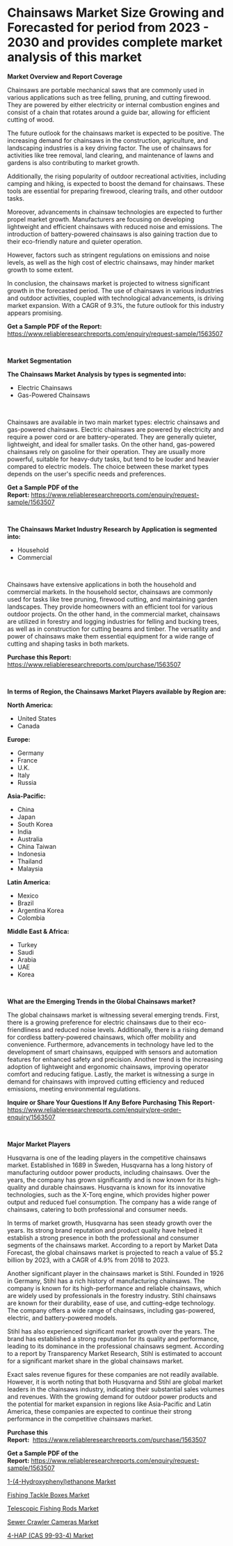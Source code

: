 <p><h1>Chainsaws Market Size Growing and Forecasted for period from 2023 - 2030 and provides complete market analysis of this market</h1></p><p><strong>Market Overview and Report Coverage</strong></p>
<p><p>Chainsaws are portable mechanical saws that are commonly used in various applications such as tree felling, pruning, and cutting firewood. They are powered by either electricity or internal combustion engines and consist of a chain that rotates around a guide bar, allowing for efficient cutting of wood.</p><p>The future outlook for the chainsaws market is expected to be positive. The increasing demand for chainsaws in the construction, agriculture, and landscaping industries is a key driving factor. The use of chainsaws for activities like tree removal, land clearing, and maintenance of lawns and gardens is also contributing to market growth.</p><p>Additionally, the rising popularity of outdoor recreational activities, including camping and hiking, is expected to boost the demand for chainsaws. These tools are essential for preparing firewood, clearing trails, and other outdoor tasks.</p><p>Moreover, advancements in chainsaw technologies are expected to further propel market growth. Manufacturers are focusing on developing lightweight and efficient chainsaws with reduced noise and emissions. The introduction of battery-powered chainsaws is also gaining traction due to their eco-friendly nature and quieter operation.</p><p>However, factors such as stringent regulations on emissions and noise levels, as well as the high cost of electric chainsaws, may hinder market growth to some extent.</p><p>In conclusion, the chainsaws market is projected to witness significant growth in the forecasted period. The use of chainsaws in various industries and outdoor activities, coupled with technological advancements, is driving market expansion. With a CAGR of 9.3%, the future outlook for this industry appears promising.</p></p>
<p><strong>Get a Sample PDF of the Report:</strong> <a href="https://www.reliableresearchreports.com/enquiry/request-sample/1563507">https://www.reliableresearchreports.com/enquiry/request-sample/1563507</a></p>
<p>&nbsp;</p>
<p><strong>Market Segmentation</strong></p>
<p><strong>The Chainsaws Market Analysis by types is segmented into:</strong></p>
<p><ul><li>Electric Chainsaws</li><li>Gas-Powered Chainsaws</li></ul></p>
<p>&nbsp;</p>
<p><p>Chainsaws are available in two main market types: electric chainsaws and gas-powered chainsaws. Electric chainsaws are powered by electricity and require a power cord or are battery-operated. They are generally quieter, lightweight, and ideal for smaller tasks. On the other hand, gas-powered chainsaws rely on gasoline for their operation. They are usually more powerful, suitable for heavy-duty tasks, but tend to be louder and heavier compared to electric models. The choice between these market types depends on the user's specific needs and preferences.</p></p>
<p><strong>Get a Sample PDF of the Report:</strong>&nbsp;<a href="https://www.reliableresearchreports.com/enquiry/request-sample/1563507">https://www.reliableresearchreports.com/enquiry/request-sample/1563507</a></p>
<p>&nbsp;</p>
<p><strong>The Chainsaws Market Industry Research by Application is segmented into:</strong></p>
<p><ul><li>Household</li><li>Commercial</li></ul></p>
<p>&nbsp;</p>
<p><p>Chainsaws have extensive applications in both the household and commercial markets. In the household sector, chainsaws are commonly used for tasks like tree pruning, firewood cutting, and maintaining garden landscapes. They provide homeowners with an efficient tool for various outdoor projects. On the other hand, in the commercial market, chainsaws are utilized in forestry and logging industries for felling and bucking trees, as well as in construction for cutting beams and timber. The versatility and power of chainsaws make them essential equipment for a wide range of cutting and shaping tasks in both markets.</p></p>
<p><strong>Purchase this Report:</strong>&nbsp; <a href="https://www.reliableresearchreports.com/purchase/1563507">https://www.reliableresearchreports.com/purchase/1563507</a></p>
<p>&nbsp;</p>
<p><strong>In terms of Region, the Chainsaws Market Players available by Region are:</strong></p>
<p>
    <p> <strong> North America: </strong>
        <ul>
            <li>United States</li>
            <li>Canada</li>
        </ul>
        </p> 
    <p> <strong> Europe: </strong>
        <ul>
            <li>Germany</li>
            <li>France</li>
            <li>U.K.</li>
            <li>Italy</li>
            <li>Russia</li>
        </ul>
        </p> 
    <p> <strong> Asia-Pacific: </strong>
        <ul>
            <li>China</li>
            <li>Japan</li>
            <li>South Korea</li>
            <li>India</li>
            <li>Australia</li>
            <li>China Taiwan</li>
            <li>Indonesia</li>
            <li>Thailand</li>
            <li>Malaysia</li>
        </ul>
        </p> 
    <p> <strong> Latin America: </strong>
        <ul>
            <li>Mexico</li>
            <li>Brazil</li>
            <li>Argentina Korea</li>
            <li>Colombia</li>
        </ul>
        </p> 
    <p> <strong> Middle East & Africa: </strong>
        <ul>
            <li>Turkey</li>
            <li>Saudi</li>
            <li>Arabia</li>
            <li>UAE</li>
            <li>Korea</li>
        </ul>
    </p>
    </p>
<p>&nbsp;</p>
<p><strong>What are the Emerging Trends in the Global Chainsaws market?</strong></p>
<p><p>The global chainsaws market is witnessing several emerging trends. First, there is a growing preference for electric chainsaws due to their eco-friendliness and reduced noise levels. Additionally, there is a rising demand for cordless battery-powered chainsaws, which offer mobility and convenience. Furthermore, advancements in technology have led to the development of smart chainsaws, equipped with sensors and automation features for enhanced safety and precision. Another trend is the increasing adoption of lightweight and ergonomic chainsaws, improving operator comfort and reducing fatigue. Lastly, the market is witnessing a surge in demand for chainsaws with improved cutting efficiency and reduced emissions, meeting environmental regulations.</p></p>
<p><strong>Inquire or Share Your Questions If Any Before Purchasing This Report</strong>- <a href="https://www.reliableresearchreports.com/enquiry/pre-order-enquiry/1563507">https://www.reliableresearchreports.com/enquiry/pre-order-enquiry/1563507</a></p>
<p>&nbsp;</p>
<p><strong>Major Market Players</strong></p>
<p><p>Husqvarna is one of the leading players in the competitive chainsaws market. Established in 1689 in Sweden, Husqvarna has a long history of manufacturing outdoor power products, including chainsaws. Over the years, the company has grown significantly and is now known for its high-quality and durable chainsaws. Husqvarna is known for its innovative technologies, such as the X-Torq engine, which provides higher power output and reduced fuel consumption. The company has a wide range of chainsaws, catering to both professional and consumer needs.</p><p>In terms of market growth, Husqvarna has seen steady growth over the years. Its strong brand reputation and product quality have helped it establish a strong presence in both the professional and consumer segments of the chainsaws market. According to a report by Market Data Forecast, the global chainsaws market is projected to reach a value of $5.2 billion by 2023, with a CAGR of 4.9% from 2018 to 2023.</p><p>Another significant player in the chainsaws market is Stihl. Founded in 1926 in Germany, Stihl has a rich history of manufacturing chainsaws. The company is known for its high-performance and reliable chainsaws, which are widely used by professionals in the forestry industry. Stihl chainsaws are known for their durability, ease of use, and cutting-edge technology. The company offers a wide range of chainsaws, including gas-powered, electric, and battery-powered models.</p><p>Stihl has also experienced significant market growth over the years. The brand has established a strong reputation for its quality and performance, leading to its dominance in the professional chainsaws segment. According to a report by Transparency Market Research, Stihl is estimated to account for a significant market share in the global chainsaws market.</p><p>Exact sales revenue figures for these companies are not readily available. However, it is worth noting that both Husqvarna and Stihl are global market leaders in the chainsaws industry, indicating their substantial sales volumes and revenues. With the growing demand for outdoor power products and the potential for market expansion in regions like Asia-Pacific and Latin America, these companies are expected to continue their strong performance in the competitive chainsaws market.</p></p>
<p><strong>Purchase this Report:</strong>&nbsp;&nbsp;<a href="https://www.reliableresearchreports.com/purchase/1563507">https://www.reliableresearchreports.com/purchase/1563507</a></p>
<p></p>
<p><strong>Get a Sample PDF of the Report:</strong>&nbsp;<a href="https://www.reliableresearchreports.com/enquiry/request-sample/1563507">https://www.reliableresearchreports.com/enquiry/request-sample/1563507</a></p>
<p><p><a href="https://github.com/sndrkn/Market-Research-Report-List-1/blob/main/1-4-hydroxyphenylethanone-market.md">1-(4-Hydroxyphenyl)ethanone Market</a></p><p><a href="https://medium.com/@rachelyoung56/fishing-tackle-boxes-market-exploring-market-share-market-trends-and-future-growth-e4242a00a626">Fishing Tackle Boxes Market</a></p><p><a href="https://medium.com/@beverlychen69/telescopic-fishing-rods-market-research-report-its-history-and-forecast-2023-to-2030-5a13d73540d9">Telescopic Fishing Rods Market</a></p><p><a href="https://www.linkedin.com/pulse/sewer-crawler-cameras-market-insights-players-forecast-till-zdqde/">Sewer Crawler Cameras Market</a></p><p><a href="https://github.com/melchekhinf/Market-Research-Report-List-1/blob/main/4-hap-cas-99-93-4-market.md">4-HAP (CAS 99-93-4) Market</a></p></p>